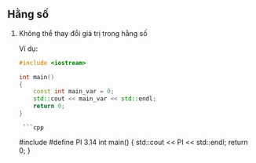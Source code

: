 ## Hằng số

1. Không thể thay đổi giá trị trong hằng số

    Ví dụ:
    ```cpp
    #include <iostream> 

    int main()
    {
        const int main_var = 0;
        std::cout << main_var << std::endl;
        return 0;
    }
    ```

        ```cpp
    #include <iostream> 
    #define PI 3.14
    int main()
    {
        std::cout << PI << std::endl;
        return 0;
    }
    ```